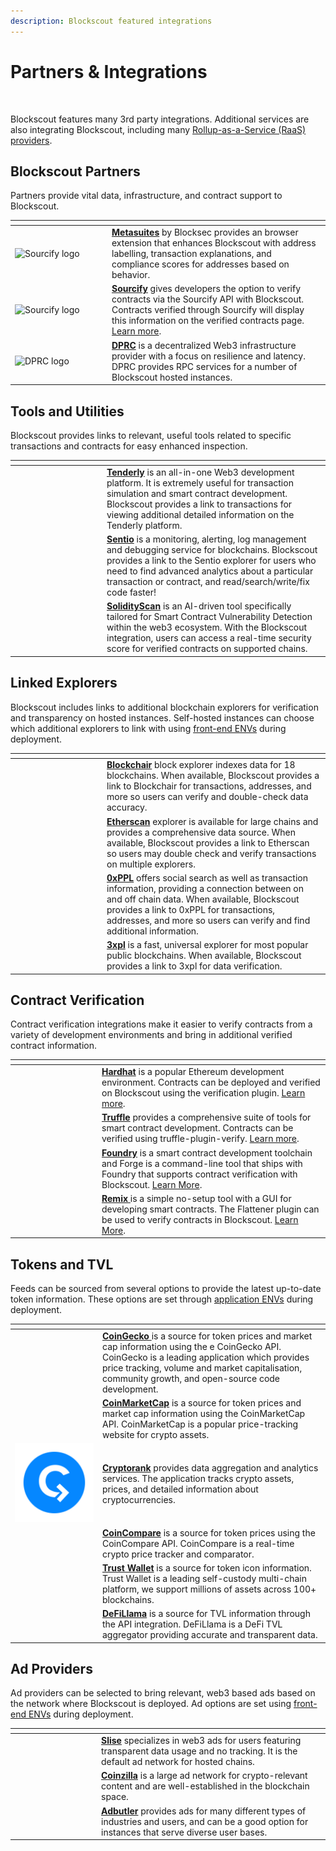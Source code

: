 ```yaml
---
description: Blockscout featured integrations
---
```


# Partners & Integrations

<figure><img src="../../.gitbook/assets/partners-using-blockscout.jpg" alt=""><figcaption></figcaption></figure>

Blockscout features many 3rd party integrations. Additional services are also integrating Blockscout, including many [Rollup-as-a-Service (RaaS) providers](raas-providers.md).

## Blockscout Partners

Partners provide vital data, infrastructure, and contract support to Blockscout.

<table><thead><tr><th width="141"></th><th></th></tr></thead><tbody><tr><td><img src="../../.gitbook/assets/metasuites.png" alt="Sourcify logo" data-size="original"></td><td><a href="https://blocksec.com/metasuites"><strong>Metasuites</strong></a> by Blocksec provides an browser extension that enhances Blockscout with address labelling, transaction explanations, and compliance scores for addresses based on behavior.</td></tr><tr><td><img src="../../.gitbook/assets/sourcify.png" alt="Sourcify logo" data-size="original"></td><td><a href="https://sourcify.dev/"><strong>Sourcify</strong></a> gives developers the option to verify contracts via the Sourcify API with Blockscout. Contracts verified through Sourcify will display this information on the verified contracts page. <a href="../../devs/verification/contracts-verification-via-sourcify.md">Learn more</a>.</td></tr><tr><td><img src="../../.gitbook/assets/drpc.png" alt="DPRC logo" data-size="original"></td><td><a href="https://drpc.org/"><strong>DPRC</strong></a> is a decentralized Web3 infrastructure provider with a focus on resilience and latency. DPRC provides RPC services for a number of Blockscout hosted instances.</td></tr></tbody></table>

## Tools and Utilities

Blockscout provides links to relevant, useful tools related to specific transactions and contracts for easy enhanced inspection.

<table><thead><tr><th width="133"></th><th></th></tr></thead><tbody><tr><td><img src="../../.gitbook/assets/tenderly.png" alt="" data-size="original"></td><td><a href="https://tenderly.co/"><strong>Tenderly</strong></a> is an all-in-one Web3 development platform. It is extremely useful for transaction simulation and smart contract development. Blockscout provides a link to transactions for viewing additional detailed information on the Tenderly platform.</td></tr><tr><td><img src="../../.gitbook/assets/sentio.png" alt="" data-size="original"></td><td><a href="https://www.sentio.xyz/"><strong>Sentio</strong></a> is a monitoring, alerting, log management and debugging service for blockchains. Blockscout provides a link to the Sentio explorer for users who need to find advanced analytics about a particular transaction or contract, and read/search/write/fix code faster!</td></tr><tr><td><img src="../../.gitbook/assets/solidityscan.png" alt="" data-size="original"></td><td><a href="https://solidityscan.com"><strong>SolidityScan</strong></a> is an AI-driven tool specifically tailored for Smart Contract Vulnerability Detection within the web3 ecosystem. With the Blockscout integration, users can access a real-time security score for verified contracts on supported chains.</td></tr></tbody></table>

## Linked Explorers

Blockscout includes links to additional blockchain explorers for verification and transparency on hosted instances. Self-hosted instances can choose which additional explorers to link with using [front-end ENVs](https://github.com/blockscout/frontend/blob/main/docs/ENVS.md) during deployment.

<table><thead><tr><th width="133"></th><th></th></tr></thead><tbody><tr><td><img src="../../.gitbook/assets/blockchair.png" alt="" data-size="original"></td><td><a href="https://blockchair.com/"><strong>Blockchair</strong></a> block explorer indexes data for 18 blockchains. When available, Blockscout provides a link to Blockchair for transactions, addresses, and more so users can verify and double-check data accuracy.</td></tr><tr><td><img src="../../.gitbook/assets/etherscan.png" alt="" data-size="original"></td><td><a href="https://etherscan.io/"><strong>Etherscan</strong></a> explorer is available for large chains and provides a comprehensive data source. When available, Blockscout provides a link to Etherscan so users may double check and verify transactions on multiple explorers.</td></tr><tr><td><img src="../../.gitbook/assets/0xppl.png" alt="" data-size="original"></td><td><a href="https://0xppl.com/"><strong>0xPPL</strong></a> offers social search as well as transaction information, providing a connection between on and off chain data. When available, Blockscout provides a link to 0xPPL for transactions, addresses, and more so users can verify and find additional information.</td></tr><tr><td><img src="../../.gitbook/assets/3xpl.png" alt="" data-size="original"></td><td><a href="https://3xpl.com/"><strong>3xpl</strong></a> is a fast, universal explorer for most popular public blockchains. When available, Blockscout provides a link to 3xpl for data verification.</td></tr></tbody></table>

## Contract Verification

Contract verification integrations make it easier to verify contracts from a variety of development environments and bring in additional verified contract information.

<table><thead><tr><th width="125"></th><th></th></tr></thead><tbody><tr><td><img src="../../.gitbook/assets/hardhat.png" alt="" data-size="original"></td><td><a href="https://hardhat.org/"><strong>Hardhat</strong></a> is a popular Ethereum development environment. Contracts can be deployed and verified on Blockscout using the verification plugin. <a href="../../devs/verification/hardhat-verification-plugin/">Learn more</a>.</td></tr><tr><td><img src="../../.gitbook/assets/truffle.png" alt="" data-size="original"></td><td><a href="https://trufflesuite.com/"><strong>Truffle</strong></a> provides a comprehensive suite of tools for smart contract development. Contracts can be verified using truffle-plugin-verify. <a href="../../devs/verification/openzeppelin-contract-verification.md#truffle">Learn more</a>.</td></tr><tr><td><img src="../../.gitbook/assets/foundry.png" alt="" data-size="original"></td><td><a href="https://github.com/foundry-rs/foundry/"><strong>Foundry</strong></a> is a smart contract development toolchain and Forge is a command-line tool that ships with Foundry that supports contract verification with Blockscout. <a href="../../devs/verification/openzeppelin-contract-verification.md#foundry-forge">Learn More</a>.</td></tr><tr><td><img src="../../.gitbook/assets/remix.png" alt="" data-size="original"></td><td><a href="https://remix-project.org/"><strong>Remix</strong> </a>is a simple no-setup tool with a GUI for developing smart contracts. The Flattener plugin can be used to verify contracts in Blockscout. <a href="../../devs/verification/openzeppelin-contract-verification.md#remix">Learn More</a>.</td></tr></tbody></table>

## Tokens and TVL

Feeds can be sourced from several options to provide the latest up-to-date token information. These options are set through [application ENVs](../../setup/env-variables/) during deployment.

<table><thead><tr><th width="126"></th><th></th></tr></thead><tbody><tr><td><img src="../../.gitbook/assets/coingecko.png" alt="" data-size="original"></td><td><a href="https://www.coingecko.com/"><strong>CoinGecko</strong> </a>is a source for token prices and market cap information using the e CoinGecko API. CoinGecko is a leading application which provides price tracking, volume and market capitalisation, community growth, and open-source code development.</td></tr><tr><td><img src="../../.gitbook/assets/coinmarketcap.png" alt="" data-size="original"></td><td><a href="https://coinmarketcap.com/"><strong>CoinMarketCap</strong></a> is a source for token prices and market cap information using the CoinMarketCap API. CoinMarketCap is a popular price-tracking website for crypto assets.</td></tr><tr><td><img src="../../.gitbook/assets/cryptorank-1.png" alt="" data-size="original"></td><td><a href="https://cryptorank.io/"><strong>Cryptorank</strong></a> provides data aggregation and analytics services. The application tracks crypto assets, prices, and detailed information about cryptocurrencies.</td></tr><tr><td><img src="../../.gitbook/assets/coincompare.png" alt="" data-size="original"></td><td><a href="https://coincompare.eu/"><strong>CoinCompare</strong></a> is a source for token prices using the CoinCompare API. CoinCompare is a real-time crypto price tracker and comparator.</td></tr><tr><td><img src="../../.gitbook/assets/trustwallet.png" alt="" data-size="original"></td><td><a href="https://trustwallet.com/"><strong>Trust Wallet</strong></a> is a source for token icon information. Trust Wallet is a leading self-custody multi-chain platform, we support millions of assets across 100+ blockchains.</td></tr><tr><td><img src="../../.gitbook/assets/defilama.png" alt="" data-size="original"></td><td><a href="https://defillama.com/"><strong>DeFiLlama</strong></a> is a source for TVL information through the API integration. DeFiLlama is a DeFi TVL aggregator providing accurate and transparent data.</td></tr></tbody></table>

## Ad Providers

Ad providers can be selected to bring relevant, web3 based ads based on the network where Blockscout is deployed. Ad options are set using [front-end ENVs](https://github.com/blockscout/frontend/blob/main/docs/ENVS.md) during deployment.

<table><thead><tr><th width="124"></th><th></th></tr></thead><tbody><tr><td><img src="../../.gitbook/assets/slise.png" alt="" data-size="original"></td><td><a href="https://www.slise.xyz/"><strong>Slise</strong></a> specializes in web3 ads for users featuring transparent data usage and no tracking. It is the default ad network for hosted chains.</td></tr><tr><td><img src="../../.gitbook/assets/coinzilla.png" alt="" data-size="original"></td><td><a href="https://coinzilla.com/"><strong>Coinzilla</strong></a> is a large ad network for crypto-relevant content and are well-established in the blockchain space.</td></tr><tr><td><img src="../../.gitbook/assets/adbutler.png" alt="" data-size="original"></td><td><a href="https://www.adbutler.com/"><strong>Adbutler</strong></a> provides ads for many different types of industries and users, and can be a good option for instances that serve diverse user bases.</td></tr></tbody></table>
